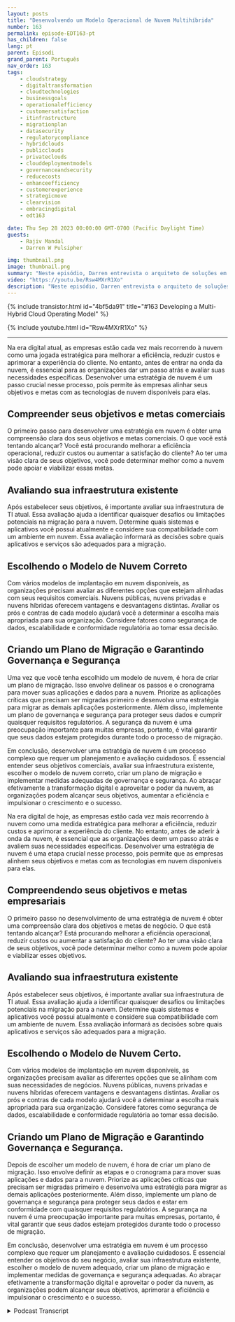 ```yaml
---
layout: posts
title: "Desenvolvendo um Modelo Operacional de Nuvem Multihíbrida"
number: 163
permalink: episode-EDT163-pt
has_children: false
lang: pt
parent: Episodi
grand_parent: Português
nav_order: 163
tags:
    - cloudstrategy
    - digitaltransformation
    - cloudtechnologies
    - businessgoals
    - operationalefficiency
    - customersatisfaction
    - itinfrastructure
    - migrationplan
    - datasecurity
    - regulatorycompliance
    - hybridclouds
    - publicclouds
    - privateclouds
    - clouddeploymentmodels
    - governanceandsecurity
    - reducecosts
    - enhanceefficiency
    - customerexperience
    - strategicmove
    - clearvision
    - embracingdigital
    - edt163

date: Thu Sep 28 2023 00:00:00 GMT-0700 (Pacific Daylight Time)
guests:
    - Rajiv Mandal
    - Darren W Pulsipher

img: thumbnail.png
image: thumbnail.png
summary: "Neste episódio, Darren entrevista o arquiteto de soluções em nuvem, Rajiv Mandal, sobre o desenvolvimento de uma estratégia de nuvem multi-híbrida em sua organização de TI moderna."
video: "https://youtu.be/Rsw4MXrR1Xo"
description: "Neste episódio, Darren entrevista o arquiteto de soluções em nuvem, Rajiv Mandal, sobre o desenvolvimento de uma estratégia de nuvem multi-híbrida em sua organização de TI moderna."
---
```


<div>
{% include transistor.html id="4bf5da91" title="#163 Developing a Multi-Hybrid Cloud Operating Model" %}

{% include youtube.html id="Rsw4MXrR1Xo" %}
</div>

---

Na era digital atual, as empresas estão cada vez mais recorrendo à nuvem como uma jogada estratégica para melhorar a eficiência, reduzir custos e aprimorar a experiência do cliente. No entanto, antes de entrar na onda da nuvem, é essencial para as organizações dar um passo atrás e avaliar suas necessidades específicas. Desenvolver uma estratégia de nuvem é um passo crucial nesse processo, pois permite às empresas alinhar seus objetivos e metas com as tecnologias de nuvem disponíveis para elas.

## Compreender seus objetivos e metas comerciais

O primeiro passo para desenvolver uma estratégia em nuvem é obter uma compreensão clara dos seus objetivos e metas comerciais. O que você está tentando alcançar? Você está procurando melhorar a eficiência operacional, reduzir custos ou aumentar a satisfação do cliente? Ao ter uma visão clara de seus objetivos, você pode determinar melhor como a nuvem pode apoiar e viabilizar essas metas.

## Avaliando sua infraestrutura existente

Após estabelecer seus objetivos, é importante avaliar sua infraestrutura de TI atual. Essa avaliação ajuda a identificar quaisquer desafios ou limitações potenciais na migração para a nuvem. Determine quais sistemas e aplicativos você possui atualmente e considere sua compatibilidade com um ambiente em nuvem. Essa avaliação informará as decisões sobre quais aplicativos e serviços são adequados para a migração.

## Escolhendo o Modelo de Nuvem Correto

Com vários modelos de implantação em nuvem disponíveis, as organizações precisam avaliar as diferentes opções que estejam alinhadas com seus requisitos comerciais. Nuvens públicas, nuvens privadas e nuvens híbridas oferecem vantagens e desvantagens distintas. Avaliar os prós e contras de cada modelo ajudará você a determinar a escolha mais apropriada para sua organização. Considere fatores como segurança de dados, escalabilidade e conformidade regulatória ao tomar essa decisão.

## Criando um Plano de Migração e Garantindo Governança e Segurança

Uma vez que você tenha escolhido um modelo de nuvem, é hora de criar um plano de migração. Isso envolve delinear os passos e o cronograma para mover suas aplicações e dados para a nuvem. Priorize as aplicações críticas que precisam ser migradas primeiro e desenvolva uma estratégia para migrar as demais aplicações posteriormente. Além disso, implemente um plano de governança e segurança para proteger seus dados e cumprir quaisquer requisitos regulatórios. A segurança da nuvem é uma preocupação importante para muitas empresas, portanto, é vital garantir que seus dados estejam protegidos durante todo o processo de migração.

Em conclusão, desenvolver uma estratégia de nuvem é um processo complexo que requer um planejamento e avaliação cuidadosos. É essencial entender seus objetivos comerciais, avaliar sua infraestrutura existente, escolher o modelo de nuvem correto, criar um plano de migração e implementar medidas adequadas de governança e segurança. Ao abraçar efetivamente a transformação digital e aproveitar o poder da nuvem, as organizações podem alcançar seus objetivos, aumentar a eficiência e impulsionar o crescimento e o sucesso.

Na era digital de hoje, as empresas estão cada vez mais recorrendo à nuvem como uma medida estratégica para melhorar a eficiência, reduzir custos e aprimorar a experiência do cliente. No entanto, antes de aderir à onda da nuvem, é essencial que as organizações deem um passo atrás e avaliem suas necessidades específicas. Desenvolver uma estratégia de nuvem é uma etapa crucial nesse processo, pois permite que as empresas alinhem seus objetivos e metas com as tecnologias em nuvem disponíveis para elas.

## Compreendendo seus objetivos e metas empresariais

O primeiro passo no desenvolvimento de uma estratégia de nuvem é obter uma compreensão clara dos objetivos e metas de negócio. O que está tentando alcançar? Está procurando melhorar a eficiência operacional, reduzir custos ou aumentar a satisfação do cliente? Ao ter uma visão clara de seus objetivos, você pode determinar melhor como a nuvem pode apoiar e viabilizar esses objetivos.

## Avaliando sua infraestrutura existente

Após estabelecer seus objetivos, é importante avaliar sua infraestrutura de TI atual. Essa avaliação ajuda a identificar quaisquer desafios ou limitações potenciais na migração para a nuvem. Determine quais sistemas e aplicativos você possui atualmente e considere sua compatibilidade com um ambiente de nuvem. Essa avaliação informará as decisões sobre quais aplicativos e serviços são adequados para a migração.

## Escolhendo o Modelo de Nuvem Certo.

Com vários modelos de implantação em nuvem disponíveis, as organizações precisam avaliar as diferentes opções que se alinham com suas necessidades de negócios. Nuvens públicas, nuvens privadas e nuvens híbridas oferecem vantagens e desvantagens distintas. Avaliar os prós e contras de cada modelo ajudará você a determinar a escolha mais apropriada para sua organização. Considere fatores como segurança de dados, escalabilidade e conformidade regulatória ao tomar essa decisão.

## Criando um Plano de Migração e Garantindo Governança e Segurança.

Depois de escolher um modelo de nuvem, é hora de criar um plano de migração. Isso envolve definir as etapas e o cronograma para mover suas aplicações e dados para a nuvem. Priorize as aplicações críticas que precisam ser migradas primeiro e desenvolva uma estratégia para migrar as demais aplicações posteriormente. Além disso, implemente um plano de governança e segurança para proteger seus dados e estar em conformidade com quaisquer requisitos regulatórios. A segurança na nuvem é uma preocupação importante para muitas empresas, portanto, é vital garantir que seus dados estejam protegidos durante todo o processo de migração.

Em conclusão, desenvolver uma estratégia em nuvem é um processo complexo que requer um planejamento e avaliação cuidadosos. É essencial entender os objetivos do seu negócio, avaliar sua infraestrutura existente, escolher o modelo de nuvem adequado, criar um plano de migração e implementar medidas de governança e segurança adequadas. Ao abraçar efetivamente a transformação digital e aproveitar o poder da nuvem, as organizações podem alcançar seus objetivos, aprimorar a eficiência e impulsionar o crescimento e o sucesso.



<details>
<summary> Podcast Transcript </summary>

<p></p>

</details>
